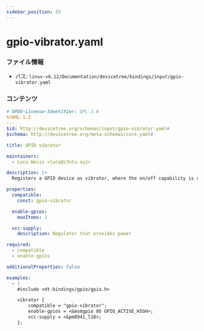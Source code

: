 ```yaml
---
sidebar_position: 33
---
```

# gpio-vibrator.yaml

### ファイル情報

- パス: `linux-v6.12/Documentation/devicetree/bindings/input/gpio-vibrator.yaml`

### コンテンツ

```yaml
# SPDX-License-Identifier: GPL-2.0
%YAML 1.2
---
$id: http://devicetree.org/schemas/input/gpio-vibrator.yaml#
$schema: http://devicetree.org/meta-schemas/core.yaml#

title: GPIO vibrator

maintainers:
  - Luca Weiss <luca@z3ntu.xyz>

description: |+
  Registers a GPIO device as vibrator, where the on/off capability is controlled by a GPIO.

properties:
  compatible:
    const: gpio-vibrator

  enable-gpios:
    maxItems: 1

  vcc-supply:
    description: Regulator that provides power

required:
  - compatible
  - enable-gpios

additionalProperties: false

examples:
  - |
    #include <dt-bindings/gpio/gpio.h>

    vibrator {
        compatible = "gpio-vibrator";
        enable-gpios = <&msmgpio 86 GPIO_ACTIVE_HIGH>;
        vcc-supply = <&pm8941_l18>;
    };

```
